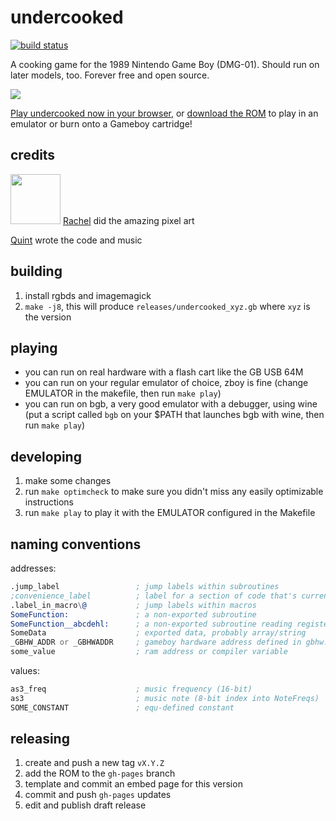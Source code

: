 # undercooked

[![build status](https://github.com/qguv/undercooked/workflows/build/badge.svg?branch=master)](https://github.com/qguv/undercooked/actions?query=workflow%3Abuild+branch%3Amaster)

A cooking game for the 1989 Nintendo Game Boy (DMG-01). Should run on later models, too. Forever free and open source.

<img src="https://raw.githubusercontent.com/qguv/undercooked/master/art/title.png" /></a>

[Play undercooked now in your browser](https://qguv.github.io/undercooked), or [download the ROM](https://qguv.github.io/undercooked) to play in an emulator or burn onto a Gameboy cartridge!

## credits

<img width=80 src="https://retchdots.carrd.co/assets/images/image02.jpg?v81760597676551" /> [Rachel](https://retchdots.carrd.co/) did the amazing pixel art

[Quint](https://github.com/qguv) wrote the code and music

## building

1. install rgbds and imagemagick
2. `make -j8`, this will produce `releases/undercooked_xyz.gb` where `xyz` is the version

## playing

- you can run on real hardware with a flash cart like the GB USB 64M
- you can run on your regular emulator of choice, zboy is fine (change EMULATOR in the makefile, then run `make play`)
- you can run on bgb, a very good emulator with a debugger, using wine (put a script called `bgb` on your $PATH that launches bgb with wine, then run `make play`)

## developing

1. make some changes
2. run `make optimcheck` to make sure you didn't miss any easily optimizable instructions
3. run `make play` to play it with the EMULATOR configured in the Makefile

## naming conventions

addresses:

```asm
.jump_label                 ; jump labels within subroutines
;convenience_label          ; label for a section of code that's currently entered by fallthrough
.label_in_macro\@           ; jump labels within macros
SomeFunction:               ; a non-exported subroutine
SomeFunction__abcdehl:      ; a non-exported subroutine reading registers a, b, c, d, e, h, and l as arguments
SomeData                    ; exported data, probably array/string
_GBHW_ADDR or _GBHWADDR     ; gameboy hardware address defined in gbhw.inc
some_value                  ; ram address or compiler variable
```

values:

```asm
as3_freq                    ; music frequency (16-bit)
as3                         ; music note (8-bit index into NoteFreqs)
SOME_CONSTANT               ; equ-defined constant
```

## releasing

1. create and push a new tag `vX.Y.Z`
2. add the ROM to the `gh-pages` branch
3. template and commit an embed page for this version
4. commit and push `gh-pages` updates
5. edit and publish draft release

